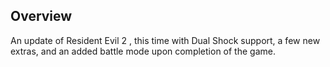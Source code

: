 ## Overview

An update of Resident Evil 2 , this time with Dual Shock support, a few new extras, and an added battle mode upon completion of the game.